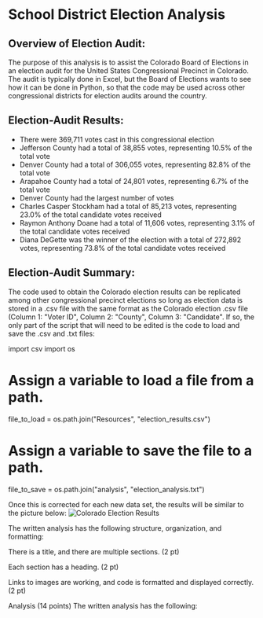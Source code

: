 # School District Election Analysis
## Overview of Election Audit:
The purpose of this analysis is to assist the Colorado Board of Elections in an election audit for the United States Congressional Precinct in Colorado. The audit is typically done in Excel, but the Board of Elections wants to see how it can be done in Python, so that the code may be used across other congressional districts for election audits around the country.

## Election-Audit Results:
* There were 369,711 votes cast in this congressional election 
* Jefferson County had a total of 38,855 votes, representing 10.5% of the total vote
* Denver County had a total of 306,055 votes, representing 82.8% of the total vote
* Arapahoe County had a total of 24,801 votes, representing 6.7% of the total vote
* Denver County had the largest number of votes 
* Charles Casper Stockham had a total of 85,213 votes, representing 23.0% of the total candidate votes received
* Raymon Anthony Doane had a total of 11,606 votes, representing 3.1% of the total candidate votes received
* Diana DeGette was the winner of the election with a total of 272,892 votes, representing 73.8% of the total candidate votes received

## Election-Audit Summary: 
The code used to obtain the Colorado election results can be replicated among other congressional precinct elections so long as election data is stored in a .csv file with the same format as the Colorado election .csv file (Column 1: "Voter ID", Column 2: "County", Column 3: "Candidate". If so, the only part of the script that will need to be edited is the code to load and save the .csv and .txt files:

import csv
import os
# Assign a variable to load a file from a path.
file_to_load = os.path.join("Resources", "election_results.csv")
# Assign a variable to save the file to a path.
file_to_save = os.path.join("analysis", "election_analysis.txt")

Once this is corrected for each new data set, the results will be similar to the picture below:
![Colorado Election Results](https://user-images.githubusercontent.com/98576235/155270516-971301ab-cbf8-4065-9770-54e055a28652.png)



The written analysis has the following structure, organization, and formatting:

There is a title, and there are multiple sections. (2 pt)

Each section has a heading. (2 pt)

Links to images are working, and code is formatted and displayed correctly. (2 pt)

Analysis (14 points)
The written analysis has the following:
